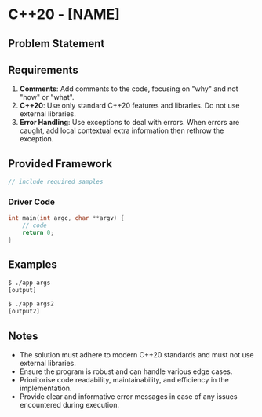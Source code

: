 # C++20 - [NAME]

## Problem Statement

## Requirements

1. **Comments**: Add comments to the code, focusing on "why" and not "how" or "what".
1. **C++20**: Use only standard C++20 features and libraries. Do not use external libraries.
1. **Error Handling**: Use exceptions to deal with errors. When errors are caught, add local contextual extra information then rethrow the exception.

## Provided Framework

```cpp
// include required samples
```

### Driver Code

```cpp
int main(int argc, char **argv) {
    // code
    return 0;
}
```

## Examples

```bash
$ ./app args
[output]
```

```bash
$ ./app args2
[output2]
```

## Notes

* The solution must adhere to modern C++20 standards and must not use external libraries.
* Ensure the program is robust and can handle various edge cases.
* Prioritorise code readability, maintainability, and efficiency in the implementation.
* Provide clear and informative error messages in case of any issues encountered during execution.



